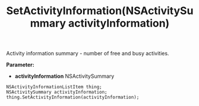 ﻿---
uid: crmscript_ref_NSActivityInformationListItem_SetActivityInformation
title: SetActivityInformation(NSActivitySummary activityInformation)
intellisense: NSActivityInformationListItem.SetActivityInformation
keywords: NSActivityInformationListItem, GetActivityInformation
so.topic: reference
---

Activity information summary - number of free and busy activities.

**Parameter:** 
 - **activityInformation** NSActivitySummary

```crmscript
NSActivityInformationListItem thing;
NSActivitySummary activityInformation;
thing.SetActivityInformation(activityInformation);
```

